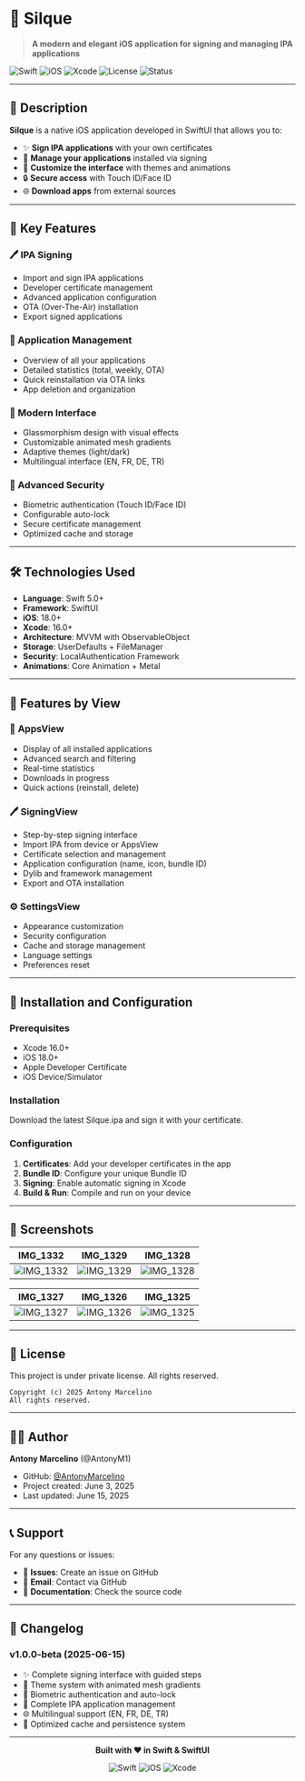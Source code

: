 # 🎯 Silque

> **A modern and elegant iOS application for signing and managing IPA applications**

![Swift](https://img.shields.io/badge/Swift-5.0+-orange.svg)
![iOS](https://img.shields.io/badge/iOS-18.0+-blue.svg)
![Xcode](https://img.shields.io/badge/Xcode-16.0+-blue.svg)
![License](https://img.shields.io/badge/License-Private-red.svg)
![Status](https://img.shields.io/badge/Status-In%20Development-yellow.svg)

---

## 📖 Description

**Silque** is a native iOS application developed in SwiftUI that allows you to:
- ✨ **Sign IPA applications** with your own certificates
- 📱 **Manage your applications** installed via signing
- 🎨 **Customize the interface** with themes and animations
- 🔒 **Secure access** with Touch ID/Face ID
- 🌐 **Download apps** from external sources

---

## 🚀 Key Features

### 🖊️ IPA Signing
- Import and sign IPA applications
- Developer certificate management
- Advanced application configuration
- OTA (Over-The-Air) installation
- Export signed applications

### 📱 Application Management
- Overview of all your applications
- Detailed statistics (total, weekly, OTA)
- Quick reinstallation via OTA links
- App deletion and organization

### 🎨 Modern Interface
- Glassmorphism design with visual effects
- Customizable animated mesh gradients
- Adaptive themes (light/dark)
- Multilingual interface (EN, FR, DE, TR)

### 🔐 Advanced Security
- Biometric authentication (Touch ID/Face ID)
- Configurable auto-lock
- Secure certificate management
- Optimized cache and storage

---

## 🛠️ Technologies Used

- **Language**: Swift 5.0+
- **Framework**: SwiftUI
- **iOS**: 18.0+
- **Xcode**: 16.0+
- **Architecture**: MVVM with ObservableObject
- **Storage**: UserDefaults + FileManager
- **Security**: LocalAuthentication Framework
- **Animations**: Core Animation + Metal

---

## 🎯 Features by View

### 📱 **AppsView**
- Display of all installed applications
- Advanced search and filtering
- Real-time statistics
- Downloads in progress
- Quick actions (reinstall, delete)

### 🖊️ **SigningView**
- Step-by-step signing interface
- Import IPA from device or AppsView
- Certificate selection and management
- Application configuration (name, icon, bundle ID)
- Dylib and framework management
- Export and OTA installation

### ⚙️ **SettingsView**
- Appearance customization
- Security configuration
- Cache and storage management
- Language settings
- Preferences reset

---

## 🔧 Installation and Configuration

### Prerequisites
- Xcode 16.0+
- iOS 18.0+
- Apple Developer Certificate
- iOS Device/Simulator

### Installation
Download the latest Silque.ipa and sign it with your certificate.

### Configuration
1. **Certificates**: Add your developer certificates in the app
2. **Bundle ID**: Configure your unique Bundle ID
3. **Signing**: Enable automatic signing in Xcode
4. **Build & Run**: Compile and run on your device

---

## 🎨 Screenshots

| IMG_1332 | IMG_1329 | IMG_1328 |
|----------|----------|----------|
| ![IMG_1332](IMG_1332.PNG) | ![IMG_1329](IMG_1329.PNG) | ![IMG_1328](IMG_1328.PNG) |

| IMG_1327 | IMG_1326 | IMG_1325 |
|----------|----------|----------|
| ![IMG_1327](IMG_1327.PNG) | ![IMG_1326](IMG_1326.PNG) | ![IMG_1325](IMG_1325.PNG) |

---

## 📄 License

This project is under private license. All rights reserved.

```
Copyright (c) 2025 Antony Marcelino
All rights reserved.
```

---

## 👨‍💻 Author

**Antony Marcelino** (@AntonyM1)  
- GitHub: [@AntonyMarcelino](https://github.com/AntonyMarcelino)
- Project created: June 3, 2025
- Last updated: June 15, 2025

---

## 📞 Support

For any questions or issues:
- 🐛 **Issues**: Create an issue on GitHub
- 📧 **Email**: Contact via GitHub
- 📖 **Documentation**: Check the source code

---

## 🔄 Changelog

### v1.0.0-beta (2025-06-15)
- ✨ Complete signing interface with guided steps
- 🎨 Theme system with animated mesh gradients
- 🔐 Biometric authentication and auto-lock
- 📱 Complete IPA application management
- 🌐 Multilingual support (EN, FR, DE, TR)
- 💾 Optimized cache and persistence system

---

<div align="center">

**Built with ❤️ in Swift & SwiftUI**

![Swift](https://img.shields.io/badge/Swift-FA7343?style=for-the-badge&logo=swift&logoColor=white)
![iOS](https://img.shields.io/badge/iOS-000000?style=for-the-badge&logo=ios&logoColor=white)
![Xcode](https://img.shields.io/badge/Xcode-007ACC?style=for-the-badge&logo=xcode&logoColor=white)

</div>
